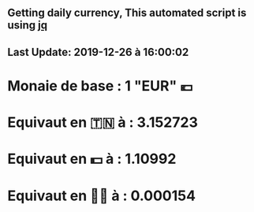 ## Getting daily currency, This automated script is using [jq](https://stedolan.github.io/jq/)
## Last Update:  2019-12-26 à 16:00:02
 # Monaie de base : 1 "EUR" 💶 
 # Equivaut en 🇹🇳 à :  3.152723 
 # Equivaut en 💵 à : 1.10992
 # Equivaut en 🐱‍💻 à :  0.000154

